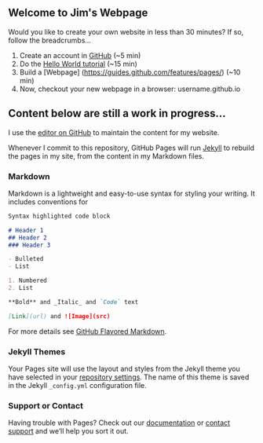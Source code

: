 ## Welcome to Jim's Webpage

Would you like to create your own website in less than 30 minutes? If so, follow the breadcrumbs...
1. Create an account in [GitHub](https://github.com/) (~5 min)
2. Do the [Hello World tutorial](https://guides.github.com/activities/hello-world/) (~15 min)
3. Build a [Webpage] (https://guides.github.com/features/pages/) (~10 min)
4. Now, checkout your new webpage in a browser: username.github.io



## Content below are still a work in progress...

I use the [editor on GitHub](https://github.com/hijimyu/hijimyu.github.io/edit/master/README.md) to maintain the content for my website.

Whenever I commit to this repository, GitHub Pages will run [Jekyll](https://jekyllrb.com/) to rebuild the pages in my site, from the content in my Markdown files.

### Markdown

Markdown is a lightweight and easy-to-use syntax for styling your writing. It includes conventions for

```markdown
Syntax highlighted code block

# Header 1
## Header 2
### Header 3

- Bulleted
- List

1. Numbered
2. List

**Bold** and _Italic_ and `Code` text

[Link](url) and ![Image](src)
```

For more details see [GitHub Flavored Markdown](https://guides.github.com/features/mastering-markdown/).

### Jekyll Themes

Your Pages site will use the layout and styles from the Jekyll theme you have selected in your [repository settings](https://github.com/hijimyu/hijimyu.github.io/settings). The name of this theme is saved in the Jekyll `_config.yml` configuration file.

### Support or Contact

Having trouble with Pages? Check out our [documentation](https://help.github.com/categories/github-pages-basics/) or [contact support](https://github.com/contact) and we’ll help you sort it out.
